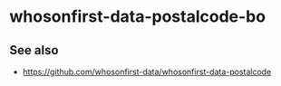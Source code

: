 # whosonfirst-data-postalcode-bo

## See also

* https://github.com/whosonfirst-data/whosonfirst-data-postalcode

